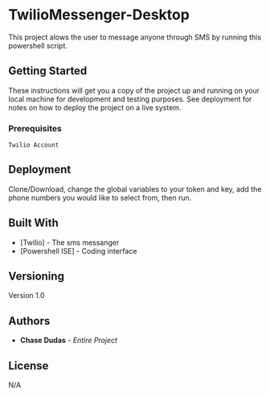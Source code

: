 # TwilioMessenger-Desktop

This project alows the user to message anyone through SMS by running this powershell script. 

## Getting Started

These instructions will get you a copy of the project up and running on your local machine for development and testing purposes. See deployment for notes on how to deploy the project on a live system.

### Prerequisites

```
Twilio Account
```

## Deployment

Clone/Download, change the global variables to your token and key, add the phone numbers you would like to select from, then run.

## Built With

* [Twilio] - The sms messanger
* [Powershell ISE] - Coding interface

## Versioning

Version 1.0

## Authors

* **Chase Dudas** - *Entire Project* 

## License

N/A
